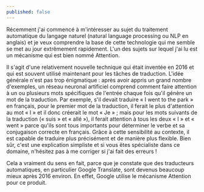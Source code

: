 ```yaml
---
published: false
---
```

Récemment j'ai commencé à m'intéresser au sujet du traitement automatique du langage naturel (natural language processing ou NLP en anglais) et je veux comprendre la base de cette technologie qui me semble se met au jour extrêmement rapidement. L'un des sujets sur lequel j'ai lu est un mécanisme qui est bien nommé Attention.

Il s'agit d'une relativement nouvelle technique qui était inventée en 2016 et qui est souvent utilisé maintenant pour les tâches de traduction. L'idée générale n'est pas trop énigmatique : après avoir appris un grand nombre d'exemples, un réseau neuronal artificiel comprend comment faire attention à un ou plusieurs mots spécifiques de l'entrée chaque fois qu'il génère un mot de la traduction. Par exemple, s'il devait traduire « I went to the park » en français, pour le premier mot de la traduction, il ferait le plus d'attention au mot « I » et il donc créerait le mot « Je » ; mais pour les mots suivants de la traduction (« suis » et « allé »), il ferait attention à tous les deux « I » et « went » parce qu'ils sont tous importants pour déterminer le verbe et sa conjugaison correcte en français. Grâce à cette sensibilité au contexte, il est capable de traduire plus précisément et de manière plus flexible. Bien sûr, c'est une explication simpliste et si vous êtes spécialiste dans ce domaine, n'hésitez pas à me corriger si j'ai fait des erreurs !

Cela a vraiment du sens en fait, parce que je constate que des traducteurs automatiques, en particulier Google Translate, sont devenus beaucoup mieux après 2016 environ. En effet, Google utilise le mécanisme Attention pour ce produit.
